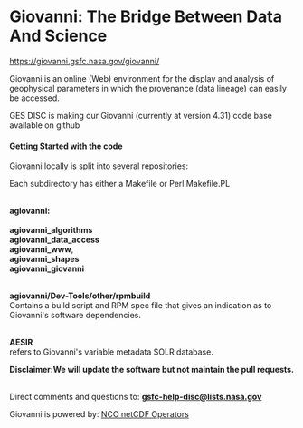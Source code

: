# Giovanni:     The Bridge Between Data And Science 
https://giovanni.gsfc.nasa.gov/giovanni/

Giovanni is an online (Web) environment for the display and analysis of geophysical parameters in which the provenance (data lineage) can easily be accessed. 

GES DISC is making our Giovanni (currently at version 4.31)  code base available on github

<h4> Getting Started with the code </h4>
Giovanni locally is split into several repositories:

Each subdirectory has either a Makefile or Perl Makefile.PL

<br/><b>agiovanni:</b><br>
<br/><b>agiovanni_algorithms</b>
<br/><b>agiovanni_data_access</b>
<br/><b>agiovanni_www</b>, 
<br/><b>agiovanni_shapes</b>
<br/><b> agiovanni_giovanni</b> 

<br/><b>agiovanni/Dev-Tools/other/rpmbuild</b><br/> Contains  a build script and RPM spec file that gives an indication as to Giovanni's software dependencies.

<br/><b>AESIR</b><br/>refers to Giovanni's variable metadata SOLR database.

<b>Disclaimer:We will update the software but not maintain the pull requests.</b>

<br/>Direct comments and questions to: <b>gsfc-help-disc@lists.nasa.gov</b>

Giovanni is powered by:
<a href="http://nco.sourceforge.net/">NCO netCDF Operators</a>




